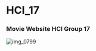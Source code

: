# HCI_17

<h3>Movie Website HCI Group 17</h3>


![img_0799](https://user-images.githubusercontent.com/15914563/32999277-a44e372c-cd66-11e7-8db8-3d7836c10550.jpg)
